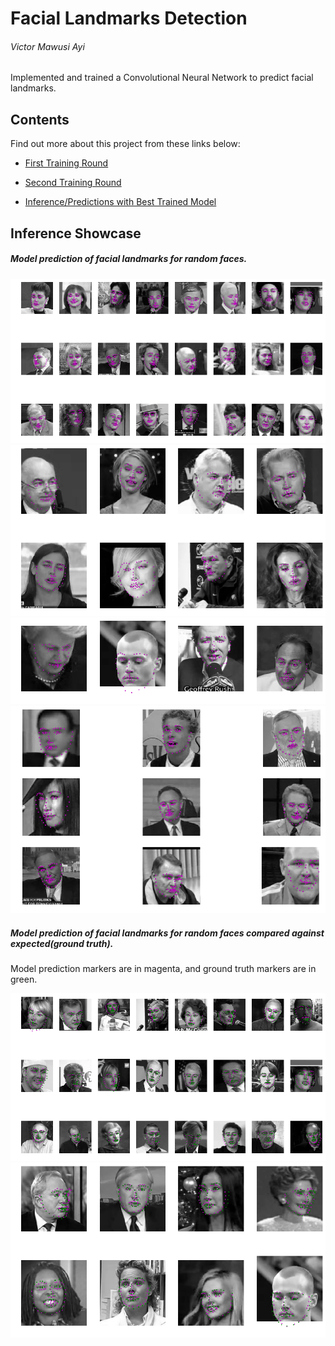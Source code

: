 # Facial Landmarks Detection

###### Victor Mawusi Ayi

Implemented and trained a Convolutional Neural Network to predict facial landmarks.

## Contents

Find out more about this project from these links below:

+ [First Training Round](training1/Model_Training_and_Evaluation.md)

+ [Second Training Round](training2/model_training2.md)

+ [Inference/Predictions with Best Trained Model](inference/inference.md)

## Inference Showcase

##### Model prediction of facial landmarks for random faces.

![png](preview_imgs/sample1.png)
![png](preview_imgs/sample5.png)
![png](preview_imgs/sample3.png)
![png](preview_imgs/sample4.png)

##### Model prediction of facial landmarks for random faces compared against expected(ground truth). 

Model prediction markers are in magenta, and ground truth markers are in green.

![png](preview_imgs/sample2.png)
![png](preview_imgs/sample6.png)

